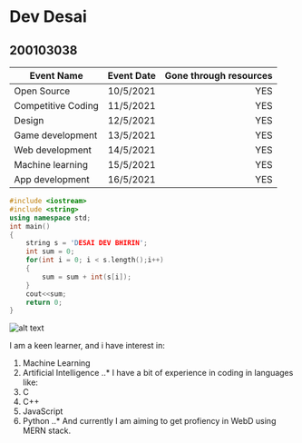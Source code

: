 # Dev Desai
## 200103038
| Event Name         | Event Date     | Gone through resources |
| ------------------ | :-------------:| ---------------------: |
| Open Source        | 10/5/2021      | YES                    |
| Competitive Coding | 11/5/2021      | YES                    |
| Design             | 12/5/2021      | YES                    | 
| Game development   | 13/5/2021      | YES                    |
| Web development    | 14/5/2021      | YES                    | 
| Machine learning   | 15/5/2021      | YES                    |
| App development    | 16/5/2021      | YES                    |

```c++
#include <iostream>
#include <string>
using namespace std;
int main()
{
    string s = 'DESAI DEV BHIRIN';
    int sum = 0;
    for(int i = 0; i < s.length();i++)
    {
        sum = sum + int(s[i]);
    }
    cout<<sum;
    return 0;
}
```
![alt text](https://github.com/codingiitg/open_source_submission/blob/main/coding-club%20logo.png "Coding Club IIT-G")

I am a keen learner, and i have interest in:
1. Machine Learning
2. Artificial Intelligence
..* I have a bit of experience in coding in languages like:
1. C
2. C++
3. JavaScript
4. Python
..* And currently I am aiming to get profiency in WebD using MERN stack.